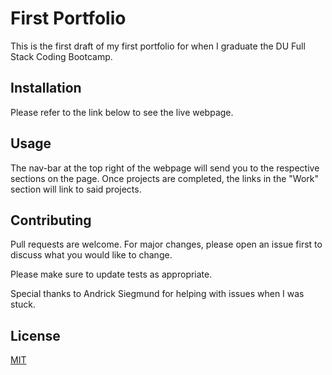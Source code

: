 # First Portfolio

This is the first draft of my first portfolio for when I graduate the DU Full Stack Coding Bootcamp.

## Installation

Please refer to the link below to see the live webpage.

## Usage

The nav-bar at the top right of the webpage will send you to the respective sections on the page. Once projects are completed, the links in the "Work" section will link to said projects.

## Contributing

Pull requests are welcome. For major changes, please open an issue first to discuss what you would like to change.

Please make sure to update tests as appropriate.

Special thanks to Andrick Siegmund for helping with issues when I was stuck.

## License

[MIT](https://choosealicense.com/licenses/mit/)
